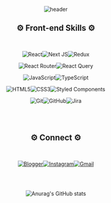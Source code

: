 <div align=center> 
  
![header](https://capsule-render.vercel.app/api?desc=Front-end%20Developer%20&text=Yongwoo%20Lee&type=waving&height=270&color=F7E017&fontSize=71&fontColor=111111&fontAlignY=35&descSize=20&descAlignY=55&descAlign=64)

## ⚙️ Front-end Skills ⚙️
<br>
  
![React](https://img.shields.io/badge/react-%2320232a.svg?style=for-the-badge&logo=react&logoColor=%2361DAFB)![Next JS](https://img.shields.io/badge/Next-black?style=for-the-badge&logo=next.js&logoColor=white)![Redux](https://img.shields.io/badge/redux-%23593d88.svg?style=for-the-badge&logo=redux&logoColor=white)
  
![React Router](https://img.shields.io/badge/React_Router-CA4245?style=for-the-badge&logo=react-router&logoColor=white)![React Query](https://img.shields.io/badge/-React%20Query-FF4154?style=for-the-badge&logo=react%20query&logoColor=white)
  
![JavaScript](https://img.shields.io/badge/javascript-%23323330.svg?style=for-the-badge&logo=javascript&logoColor=%23F7DF1E)![TypeScript](https://img.shields.io/badge/typescript-%23007ACC.svg?style=for-the-badge&logo=typescript&logoColor=white)
  
![HTML5](https://img.shields.io/badge/html5-%23E34F26.svg?style=for-the-badge&logo=html5&logoColor=white)![CSS3](https://img.shields.io/badge/css3-%231572B6.svg?style=for-the-badge&logo=css3&logoColor=white)![Styled Components](https://img.shields.io/badge/styled--components-DB7093?style=for-the-badge&logo=styled-components&logoColor=white)  
  

  


![Git](https://img.shields.io/badge/git-%23F05033.svg?style=for-the-badge&logo=git&logoColor=white)![GitHub](https://img.shields.io/badge/github-%23121011.svg?style=for-the-badge&logo=github&logoColor=white)![Jira](https://img.shields.io/badge/jira-%230A0FFF.svg?style=for-the-badge&logo=jira&logoColor=white)

<br>
<br>
  
## ⚙️ Connect ⚙️
<br>

<a href="https://velog.io/@moolbum">![Blogger](https://img.shields.io/badge/Velog-22C997?style=for-the-badge&logo=blogger&logoColor=white)</a><a href="https://www.instagram.com/94_yongyong_lee/?hl=ko">![Instagram](https://img.shields.io/badge/Instagram-%23E4405F.svg?style=for-the-badge&logo=Instagram&logoColor=white)</a><a href="mailto:dyddn304@gmail.com">![Gmail](https://img.shields.io/badge/Gmail-D14836?style=for-the-badge&logo=gmail&logoColor=white&link=mailto:dyddn304@gmail.com)</a>  


  
<br>   
<br>   
  
![Anurag's GitHub stats](https://github-readme-stats.vercel.app/api?username=moolbum&show_icons=true&theme=tokyonight)
  
</div>


